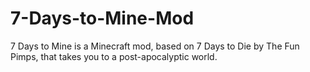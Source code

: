# 7-Days-to-Mine-Mod
7 Days to Mine is a Minecraft mod, based on 7 Days to Die by The Fun Pimps, that takes you to a post-apocalyptic world.
